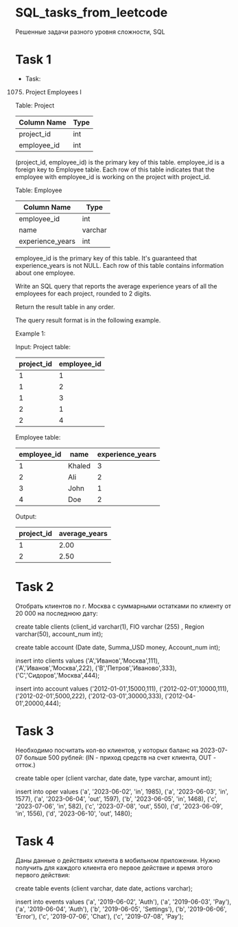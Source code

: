 # SQL_tasks_from_leetcode
Решенные задачи разного уровня сложности, SQL 


# Task 1 #
- Task:
1075. Project Employees I

Table: Project


| Column Name   | Type          |
| ------------- | ------------- |
| project_id    | int           |
| employee_id   | int           |

(project_id, employee_id) is the primary key of this table.
employee_id is a foreign key to Employee table.
Each row of this table indicates that the employee with employee_id is working on the project with project_id.
 

Table: Employee

| Column Name      | Type          |
| ---------------- | ------------- |
| employee_id      | int           |
| name             | varchar       |
| experience_years | int           |

employee_id is the primary key of this table. It's guaranteed that experience_years is not NULL.
Each row of this table contains information about one employee.
 

Write an SQL query that reports the average experience years of all the employees for each project, rounded to 2 digits.

Return the result table in any order.

The query result format is in the following example.

 

Example 1:

Input: 
Project table:

| project_id  | employee_id |
| ----------- | ----------- |
| 1           | 1           |
| 1           | 2           |
| 1           | 3           |
| 2           | 1           |
| 2           | 4           |

Employee table:

| employee_id | name   | experience_years |
| ----------- | ------ | ---------------- |
| 1           | Khaled | 3                |
| 2           | Ali    | 2                |
| 3           | John   | 1                |
| 4           | Doe    | 2                |

Output: 

| project_id  | average_years |
| ----------- | ------------- |
| 1           | 2.00          |
| 2           | 2.50          |

# Task 2 #

Отобрать клиентов по г. Москва с суммарными остатками по клиенту от 20 000 на последнюю дату:

create table clients (client_id varchar(1), FIO varchar (255) , Region varchar(50), account_num int);

create table account (Date date, Summa_USD money, Account_num int);

insert into clients values 
('A','Иванов','Москва',111), 
('A','Иванов','Москва',222), 
('B','Петров','Иваново',333), 
('C','Сидоров','Москва',444);

insert into account values
('2012-01-01',15000,111),
('2012-02-01',10000,111),
('2012-02-01',5000,222), ('2012-03-01',30000,333), ('2012-04-01',20000,444);

# Task 3 #

Необходимо посчитать кол-во клиентов, у которых баланс на 2023-07-07 больше 500 рублей:
(IN - приход средств на счет клиента, OUT - отток.)

create table oper (client varchar, date date, type varchar, amount int); 

insert into oper values
('a', '2023-06-02', 'in', 1985),
('a', '2023-06-03', 'in', 1577),
('a', '2023-06-04', 'out', 1597), 
('b', '2023-06-05', 'in', 1468), 
('c', '2023-07-06', 'in', 582), 
('c', '2023-07-08', 'out', 550), 
('d', '2023-06-09', 'in', 1556), 
('d', '2023-06-10', 'out', 1480);

# Task 4 #
Даны данные о действиях клиента в мобильном приложении. Нужно получить для каждого клиента его первое действие и время этого первого действия:

create table events (client varchar, date date, actions varchar); 

insert into events values
('a', '2019-06-02', 'Auth'),
('a', '2019-06-03', 'Pay'),
('a', '2019-06-04', 'Auth'), 
('b', '2019-06-05', 'Settings'), 
('b', '2019-06-06', 'Error'), 
('c', '2019-07-06', 'Chat'), 
('c', '2019-07-08', 'Pay');

